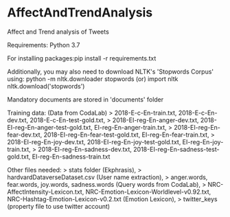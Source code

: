# AffectAndTrendAnalysis
Affect and Trend analysis of Tweets

Requirements: Python 3.7

For installing packages:pip install -r requirements.txt

Additionally, you may also need to download NLTK's 'Stopwords Corpus' using:
python -m nltk.downloader stopwords
            (or)
import nltk
nltk.download('stopwords')

Mandatory documents are stored in 'documents' folder

Training data: (Data from CodaLab)
    > 2018-E-c-En-train.txt, 2018-E-c-En-dev.txt, 2018-E-c-En-test-gold.txt,
    > 2018-EI-reg-En-anger-dev.txt, 2018-EI-reg-En-anger-test-gold.txt, EI-reg-En-anger-train.txt,
    > 2018-EI-reg-En-fear-dev.txt, 2018-EI-reg-En-fear-test-gold.txt, EI-reg-En-fear-train.txt,
    > 2018-EI-reg-En-joy-dev.txt, 2018-EI-reg-En-joy-test-gold.txt, EI-reg-En-joy-train.txt,
    > 2018-EI-reg-En-sadness-dev.txt, 2018-EI-reg-En-sadness-test-gold.txt, EI-reg-En-sadness-train.txt
    
Other files needed:
    > stats folder (Ekphrasis),
    > hardvardDataverseDataset.csv (User name extraction),
    > anger.words, fear.words, joy.words, sadness.words (Query words from CodaLab),
    > NRC-AffectIntensity-Lexicon.txt, NRC-Emotion-Lexicon-Worldlevel-v0.92.txt, NRC-Hashtag-Emotion-Lexicon-v0.2.txt (Emotion Lexicon),
    > twitter_keys (property file to use twitter account)
